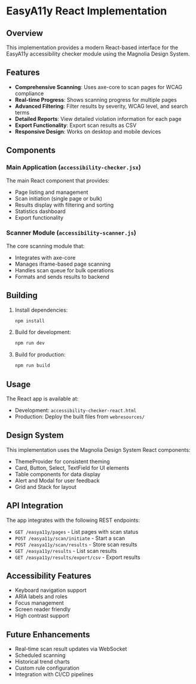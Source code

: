 # EasyA11y React Implementation

## Overview

This implementation provides a modern React-based interface for the EasyA11y accessibility checker module using the Magnolia Design System.

## Features

- **Comprehensive Scanning**: Uses axe-core to scan pages for WCAG compliance
- **Real-time Progress**: Shows scanning progress for multiple pages
- **Advanced Filtering**: Filter results by severity, WCAG level, and search terms
- **Detailed Reports**: View detailed violation information for each page
- **Export Functionality**: Export scan results as CSV
- **Responsive Design**: Works on desktop and mobile devices

## Components

### Main Application (`accessibility-checker.jsx`)

The main React component that provides:
- Page listing and management
- Scan initiation (single page or bulk)
- Results display with filtering and sorting
- Statistics dashboard
- Export functionality

### Scanner Module (`accessibility-scanner.js`)

The core scanning module that:
- Integrates with axe-core
- Manages iframe-based page scanning
- Handles scan queue for bulk operations
- Formats and sends results to backend

## Building

1. Install dependencies:
   ```bash
   npm install
   ```

2. Build for development:
   ```bash
   npm run dev
   ```

3. Build for production:
   ```bash
   npm run build
   ```

## Usage

The React app is available at:
- Development: `accessibility-checker-react.html`
- Production: Deploy the built files from `webresources/`

## Design System

This implementation uses the Magnolia Design System React components:
- ThemeProvider for consistent theming
- Card, Button, Select, TextField for UI elements
- Table components for data display
- Alert and Modal for user feedback
- Grid and Stack for layout

## API Integration

The app integrates with the following REST endpoints:
- `GET /easya11y/pages` - List pages with scan status
- `POST /easya11y/scan/initiate` - Start a scan
- `POST /easya11y/scan/results` - Store scan results
- `GET /easya11y/results` - List scan results
- `GET /easya11y/results/export/csv` - Export results

## Accessibility Features

- Keyboard navigation support
- ARIA labels and roles
- Focus management
- Screen reader friendly
- High contrast support

## Future Enhancements

- Real-time scan result updates via WebSocket
- Scheduled scanning
- Historical trend charts
- Custom rule configuration
- Integration with CI/CD pipelines